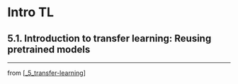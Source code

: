 # Intro TL

## 5.1. Introduction to transfer learning: Reusing pretrained models

---
from [[_5_transfer-learning]]

[//begin]: # "Autogenerated link references for markdown compatibility"
[_5_transfer-learning]: ../_5_transfer-learning.md "Transfer Learning"
[//end]: # "Autogenerated link references"